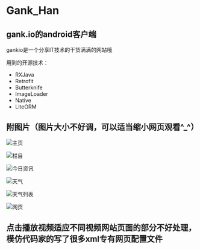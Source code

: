 # Gank_Han
## gank.io的android客户端

gankio是一个分享IT技术的干货满满的网站哦

用到的开源技术：
* RXJava
* Retrofit
* Butterknife
* ImageLoader
* Native
* LiteORM

## 附图片（图片大小不好调，可以适当缩小网页观看^_^）

![主页](https://github.com/specialshoot/Gank_Han/blob/master/image-folder/mainpage.jpg)

![栏目](https://github.com/specialshoot/Gank_Han/blob/master/image-folder/otheritem.jpg)

![今日资讯](https://github.com/specialshoot/Gank_Han/blob/master/image-folder/today.jpg)

![天气](https://github.com/specialshoot/Gank_Han/blob/master/image-folder/weather.jpg)

![天气列表](https://github.com/specialshoot/Gank_Han/blob/master/image-folder/location.jpg)

![网页](https://github.com/specialshoot/Gank_Han/blob/master/image-folder/openweb.jpg)


## 点击播放视频适应不同视频网站页面的部分不好处理，模仿代码家的写了很多xml专有网页配置文件
